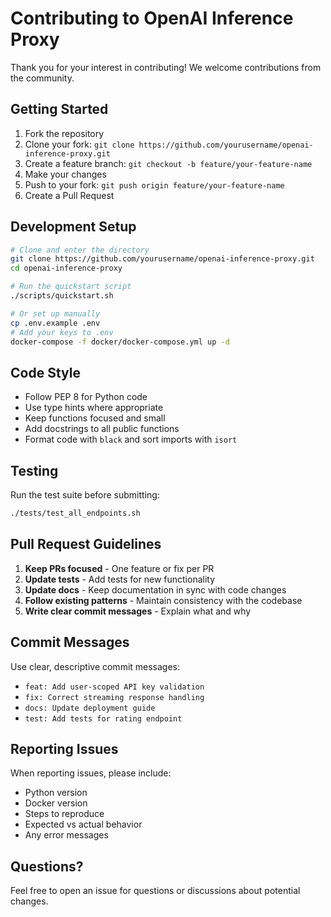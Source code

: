 # Contributing to OpenAI Inference Proxy

Thank you for your interest in contributing! We welcome contributions from the community.

## Getting Started

1. Fork the repository
2. Clone your fork: `git clone https://github.com/yourusername/openai-inference-proxy.git`
3. Create a feature branch: `git checkout -b feature/your-feature-name`
4. Make your changes
5. Push to your fork: `git push origin feature/your-feature-name`
6. Create a Pull Request

## Development Setup

```bash
# Clone and enter the directory
git clone https://github.com/yourusername/openai-inference-proxy.git
cd openai-inference-proxy

# Run the quickstart script
./scripts/quickstart.sh

# Or set up manually
cp .env.example .env
# Add your keys to .env
docker-compose -f docker/docker-compose.yml up -d
```

## Code Style

- Follow PEP 8 for Python code
- Use type hints where appropriate
- Keep functions focused and small
- Add docstrings to all public functions
- Format code with `black` and sort imports with `isort`

## Testing

Run the test suite before submitting:

```bash
./tests/test_all_endpoints.sh
```

## Pull Request Guidelines

1. **Keep PRs focused** - One feature or fix per PR
2. **Update tests** - Add tests for new functionality
3. **Update docs** - Keep documentation in sync with code changes
4. **Follow existing patterns** - Maintain consistency with the codebase
5. **Write clear commit messages** - Explain what and why

## Commit Messages

Use clear, descriptive commit messages:
- `feat: Add user-scoped API key validation`
- `fix: Correct streaming response handling`
- `docs: Update deployment guide`
- `test: Add tests for rating endpoint`

## Reporting Issues

When reporting issues, please include:
- Python version
- Docker version
- Steps to reproduce
- Expected vs actual behavior
- Any error messages

## Questions?

Feel free to open an issue for questions or discussions about potential changes.
